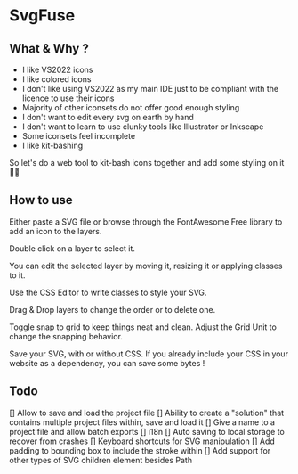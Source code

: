 # SvgFuse

## What & Why ?

 - I like VS2022 icons
 - I like colored icons
 - I don't like using VS2022 as my main IDE just to be compliant with the licence to use their icons
 - Majority of other iconsets do not offer good enough styling
 - I don't want to edit every svg on earth by hand
 - I don't want to learn to use clunky tools like Illustrator or Inkscape
 - Some iconsets feel incomplete
 - I like kit-bashing

So let's do a web tool to kit-bash icons together and add some styling on it 💅🏻

## How to use

Either paste a SVG file or browse through the FontAwesome Free library to add an icon to the layers.

Double click on a layer to select it.

You can edit the selected layer by moving it, resizing it or applying classes to it.

Use the CSS Editor to write classes to style your SVG.

Drag & Drop layers to change the order or to delete one.

Toggle snap to grid to keep things neat and clean. Adjust the Grid Unit to change the snapping behavior.

Save your SVG, with or without CSS. If you already include your CSS in your website as a dependency, you can save some bytes !

## Todo

 [] Allow to save and load the project file
 [] Ability to create a "solution" that contains multiple project files within, save and load it
 [] Give a name to a project file and allow batch exports
 [] i18n
 [] Auto saving to local storage to recover from crashes
 [] Keyboard shortcuts for SVG manipulation
 [] Add padding to bounding box to include the stroke within
 [] Add support for other types of SVG children element besides Path